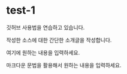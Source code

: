 # test-1
깃허브 사용법을 연습하고 있습니다.

작성한 소스에 대한 간단한 소개글을 작성합니다. 

여기에 원하는 내용을 입력하세요.

마크다운 문법을 활용해서 원하는 내용을 입력하세요.
